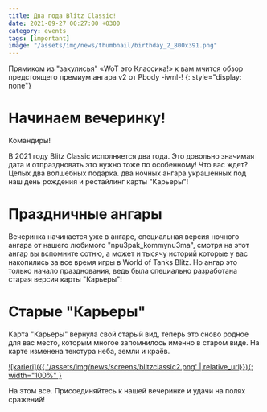 ```yaml
---
title: Два года Blitz Classic!
date: 2021-09-27 00:27:00 +0300
category: events
tags: [important]
image: "/assets/img/news/thumbnail/birthday_2_800x391.png"
---
```


Прямиком из "закулисья" «WoT это Классика!» к вам мчится обзор предстоящего премиум ангара v2 от Pbody -iwnl-!
{: style="display: none"}

# Начинаем вечеринку!

Командиры!

В 2021 году Blitz Classic исполняется два года. Это довольно значимая дата и отпраздновать это нужно тоже по особенному! Что вас ждет? Целых два волшебных подарка. два ночных ангара украшенных под наш день рождения и рестайлинг карты "Карьеры"!

# Праздничные ангары
Вечеринка начинается уже в ангаре, специальная версия ночного ангара от нашего любимого "npu3pak_kommynu3ma", смотря на этот ангар вы вспомните сотню, а может и тысячу историй которые у вас накопились за все время игры в World of Tanks Blitz. Но ангар это только начало празднования, ведь была специально разработана старая версия карты "Карьеры"!

# Старые "Карьеры"
Карта "Карьеры" вернула свой старый вид, теперь это сново родное для вас место, которым многое запомнилось именно в старом виде. На карте изменена текстура неба, земли и краёв.

[![karieri]({{ '/assets/img/news/screens/blitzclassic2.png' | relative_url}}){: width="100%" }](/assets/img/news/screens/blitzclassic2.png)

На этом все. Присоединяйтесь к нашей вечеринке и удачи на полях сражений!